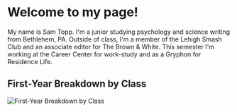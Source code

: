 # Welcome to my page!
My name is Sam Topp. I'm a junior studying psychology and science writing from Bethlehem, PA. Outside of class, I'm a member of the Lehigh Smash Club and an associate editor for The Brown & White.
This semester I'm working at the Career Center for work-study and as a Gryphon for Residence Life.
## First-Year Breakdown by Class
![First-Year Breakdown by Class](https://github.com/samtopp/samtopp.github.io/blob/master/Sam%20Github%20Infographic.png?raw=true)
